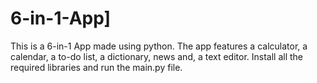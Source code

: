 # 6-in-1-App]


This is a 6-in-1 App made using python. The app features a calculator, a calendar, a to-do list, a dictionary, news and, a text editor. Install all the required libraries and run the main.py file.
